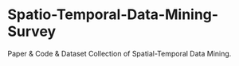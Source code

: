 # Spatio-Temporal-Data-Mining-Survey
Paper & Code & Dataset Collection of Spatial-Temporal Data Mining.

